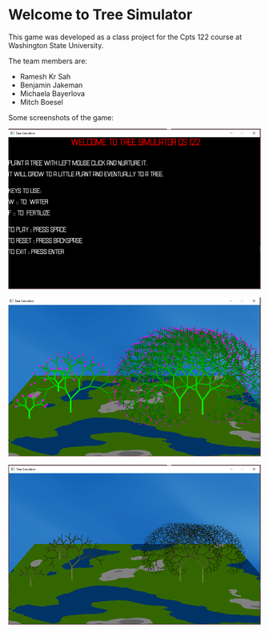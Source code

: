 # Welcome to Tree Simulator 

This game was developed as a class project for the Cpts 122 course at Washington State University.

The team members are:
- Ramesh Kr Sah
- Benjamin Jakeman
- Michaela Bayerlova
- Mitch Boesel

Some screenshots of the game:

![menu](menu.PNG "main menu")


![play](play.PNG "playing")


![dead](dead.PNG "dead tree")

